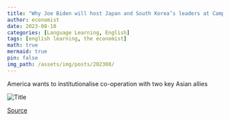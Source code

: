 ```yaml
---
title: "Why Joe Biden will host Japan and South Korea’s leaders at Camp David"
author: economist
date: 2023-08-10
categories: [Language Learning, English]
tags: [english learning, the economist]
math: true
mermaid: true
pin: false
img_path: /assets/img/posts/202308/
---
```


America wants to institutionalise co-operation with two key Asian allies

![Title](20230812_ASD001.webp)

[Source](https://www.economist.com/asia/2023/08/10/why-joe-biden-will-host-japan-and-south-koreas-leaders-at-camp-david)